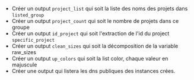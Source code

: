 * Créer un output `project_list` qui soit la liste des noms des projets dans `listed_group`
* Créer un output `project_count` qui soit le nombre de projets dans ce groupe
* Créer un output `id_project` qui soit l'extraction de l'id du project `specific_project`
* Créer un output `clean_sizes` qui soit la décomposition de la variable raw_sizes
* Créer un output `up_colors` qui soit la list color, chaque valeur en majuscule
* Créer une output qui listera les dns publiques des instances crées.

